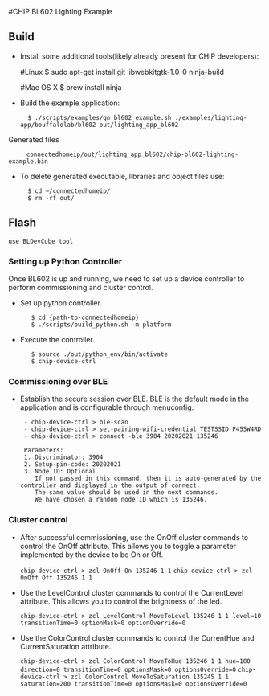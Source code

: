 #CHIP BL602 Lighting Example

## Build

-   Install some additional tools(likely already present for CHIP developers):

    #Linux \$ sudo apt-get install git libwebkitgtk-1.0-0 ninja-build

    #Mac OS X \$ brew install ninja

*   Build the example application:

          $ ./scripts/examples/gn_bl602_example.sh ./examples/lighting-app/bouffalolab/bl602 out/lighting_app_bl602

Generated files

         connectedhomeip/out/lighting_app_bl602/chip-bl602-lighting-example.bin

-   To delete generated executable, libraries and object files use:

          $ cd ~/connectedhomeip/
          $ rm -rf out/

## Flash

`use BLDevCube tool`

### Setting up Python Controller

Once BL602 is up and running, we need to set up a device controller to perform
commissioning and cluster control.

-   Set up python controller.

           $ cd {path-to-connectedhomeip}
           $ ./scripts/build_python.sh -m platform

-   Execute the controller.

           $ source ./out/python_env/bin/activate
           $ chip-device-ctrl

### Commissioning over BLE

-   Establish the secure session over BLE. BLE is the default mode in the
    application and is configurable through menuconfig.

         - chip-device-ctrl > ble-scan
         - chip-device-ctrl > set-pairing-wifi-credential TESTSSID P455W4RD
         - chip-device-ctrl > connect -ble 3904 20202021 135246
        
         Parameters:
         1. Discriminator: 3904
         2. Setup-pin-code: 20202021
         3. Node ID: Optional.
            If not passed in this command, then it is auto-generated by the controller and displayed in the output of connect.
            The same value should be used in the next commands.
            We have chosen a random node ID which is 135246.

### Cluster control

-   After successful commissioning, use the OnOff cluster commands to control
    the OnOff attribute. This allows you to toggle a parameter implemented by
    the device to be On or Off.

    `chip-device-ctrl > zcl OnOff On 135246 1 1`
    `chip-device-ctrl > zcl OnOff Off 135246 1 1`

-   Use the LevelControl cluster commands to control the CurrentLevel attribute.
    This allows you to control the brightness of the led.

    `chip-device-ctrl > zcl LevelControl MoveToLevel 135246 1 1 level=10 transitionTime=0 optionMask=0 optionOverride=0`

-   Use the ColorControl cluster commands to control the CurrentHue and
    CurrentSaturation attribute.

    `chip-device-ctrl > zcl ColorControl MoveToHue 135246 1 1 hue=100 direction=0 transitionTime=0 optionsMask=0 optionsOverride=0`
    `chip-device-ctrl > zcl ColorControl MoveToSaturation 135245 1 1 saturation=200 transitionTime=0 optionsMask=0 optionsOverride=0`
